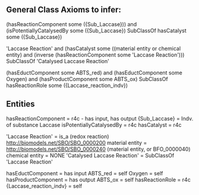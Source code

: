 ## General Class Axioms to infer:

(hasReactionComponent some ({Sub_Laccase})) and (isPotentiallyCatalysedBy some ({Sub_Laccase}) SubClassOf hasCatalyst some ({Sub_Laccase})

'Laccase Reaction' and (hasCatalyst some ((material entity or chemical entity) and (inverse (hasReactionComponent some 'Laccase Reaction'))) SubClassOf 'Catalysed Laccase Reaction'

(hasEductComponent some ABTS_red) and (hasEductComponent some Oxygen) and (hasProductComponent some ABTS_ox) SubClassOf hasReactionRole some ({Laccase_reaction_indv})


## Entities
hasReactionComponent = r4c - has input, has output
{Sub_Laccase} = Indv. of substance Laccase
isPotentiallyCatalysedBy = r4c
hasCatalyst = r4c

'Laccase Reaction' = is_a (redox reaction) http://biomodels.net/SBO/SBO_0000200
material entity = http://biomodels.net/SBO/SBO_0000240 (material entity, or BFO_0000040)
chemical entity = NONE
'Catalysed Laccase Reaction' = SubClassOf 'Laccase Reaction'


hasEductComponent = has input
ABTS_red = self
Oxygen = self
hasProductComponent = has output
ABTS_ox = self
hasReactionRole = r4c
{Laccase_reaction_indv} = self

